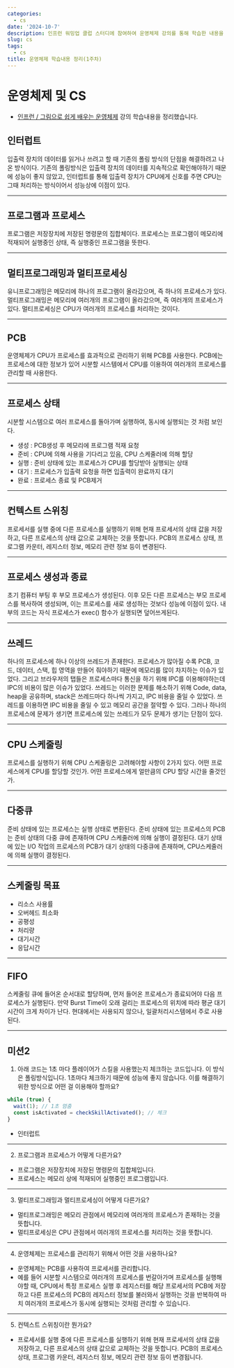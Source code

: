 ```yaml
---
categories:
  - cs
date: '2024-10-7'
description: 인프런 워밍업 클럽 스터디에 참여하여 운영체제 강의를 통해 학습한 내용을 정리했습니다.
slug: cs
tags:
  - cs
title: 운영체제 학습내용 정리(1주차)
---
```


# 운영체제 및 CS

- [인프런 / 그림으로 쉽게 배우는 운영체제](https://www.inflearn.com/course/비전공자-운영체제) 강의 학습내용을 정리했습니다.

## 인터럽트

입출력 장치의 데이터를 읽거나 쓰려고 할 때 기존의 폴링 방식의 단점을 해결하려고 나온 방식이다.
기존의 폴링방식은 입출력 장치의 데이터를 지속적으로 확인해야하기 때문에 성능이 좋지 않았고, 인터럽트를 통해 입출력 장치가 CPU에게 신호를 주면 CPU는 그때 처리하는 방식이어서 성능상에 이점이 있다.

---

## 프로그램과 프로세스

프로그램은 저장장치에 저장된 명령문의 집합체이다. 프로세스는 프로그램이 메모리에 적재되어 실행중인 상태, 즉 실행중인 프로그램을 뜻한다.

---

## 멀티프로그래밍과 멀티프로세싱

유니프로그래밍은 메모리에 하나의 프로그램이 올라갔으며, 즉 하나의 프로세스가 있다.
멀티프로그래밍은 메모리에 여러개의 프로그램이 올라갔으며, 즉 여러개의 프로세스가 있다.
멀티프로세싱은 CPU가 여러개의 프로세스를 처리하는 것이다.

---

## PCB

운영체제가 CPU가 프로세스를 효과적으로 관리하기 위해 PCB를 사용한다.
PCB에는 프로세스에 대한 정보가 있어 시분할 시스템에서 CPU를 이용하여 여러개의 프로세스를 관리할 때 사용한다.

---

## 프로세스 상태

시분할 시스템으로 여러 프로세스를 돌아가며 실행하여, 동시에 실행되는 것 처럼 보인다.

- 생성 : PCB생성 후 메모리에 프로그램 적재 요청
- 준비 : CPU에 의해 사용을 기다리고 있음, CPU 스케줄러에 의해 할당
- 실행 : 준비 상태에 있는 프로세스가 CPU를 할당받아 실행되는 상태
- 대기 : 프로세스가 입출력 요청을 하면 입출력이 완료까지 대기
- 완료 : 프로세스 종료 및 PCB제거

---

## 컨텍스트 스위칭

프로세서를 실행 중에 다른 프로세스를 실행하기 위해 현재 프로세서의 상태 값을 저장하고, 다른 프로세스의 상태 값으로 교체하는 것을 뜻합니다.
PCB의 프로세스 상태, 프로그램 카운터, 레지스터 정보, 메모리 관련 정보 등이 변경된다.

---

## 프로세스 생성과 종료

초기 컴퓨터 부팅 후 부모 프로세스가 생성된다.
이후 모든 다른 프로세스는 부모 프로세스를 복사하여 생성되며, 이는 프로세스를 새로 생성하는 것보다 성능에 이점이 있다.
내부의 코드는 자식 프로세스가 exec() 함수가 실행되면 덮어쓰게된다.

---

## 쓰레드

하나의 프로세스에 하나 이상의 쓰레드가 존재한다.
프로세스가 많아질 수록 PCB, 코드, 데이터, 스택, 힙 영역을 만들어 줘야하기 때문에 메모리를 많이 차지하는 이슈가 있었다. 그리고 브라우저의 탭들은 프로세스마다 통신을 하기 위해 IPC를 이용해야하는데 IPC의 비용이 많은 이슈가 있었다.
쓰레드는 이러한 문제를 해소하기 위해 Code, data, heap을 공유하며, stack은 쓰레드마다 하나씩 가지고, IPC 비용을 줄일 수 있었다.
쓰레드를 이용하면 IPC 비용을 줄일 수 있고 메모리 공간을 절약할 수 있다. 그러나 하나의 프로세스에 문제가 생기면 프로세스에 있는 쓰레드가 모두 문제가 생기는 단점이 있다.

---

## CPU 스케줄링

프로세스를 실행하기 위해 CPU 스케줄링은 고려해야할 사항이 2가지 있다.
어떤 프로세스에게 CPU를 할당할 것인가.
어떤 프로세스에게 얼만큼의 CPU 할당 시간을 줄것인가.

---

## 다중큐

준비 상태에 있는 프로세스는 실행 상태로 변환된다.
준비 상태에 있는 프로세스의 PCB는 준비 상태의 다중 큐에 존재하며 CPU 스케줄러에 의해 실행이 결정된다.
대기 상태에 있는 I/O 작업의 프로세스의 PCB가 대기 상태의 다중큐에 존재하며, CPU스케줄러에 의해 실행이 결정된다.

---

## 스케줄링 목표

- 리소스 사용률
- 오버헤드 최소화
- 공평성
- 처리량
- 대기시간
- 응답시간

---

## FIFO

스케줄링 큐에 들어온 순서대로 할당하며, 먼저 들어온 프로세스가 종료되어야 다음 프로세스가 실행된다.
만약 Burst Time이 오래 걸리는 프로세스의 위치에 따라 평균 대기시간이 크게 차이가 난다.
현대에서는 사용되지 않으나, 일괄처리시스템에서 주로 사용된다.

---

## 미션2

1. 아래 코드는 1초 마다 플레이어가 스킬을 사용했는지 체크하는 코드입니다. 이 방식은 폴링방식입니다. 1초마다 체크하기 때문에 성능에 좋지 않습니다. 이를 해결하기 위한 방식으로 어떤 걸 이용해야 할까요?

```js
while (true) {
  wait(1); // 1초 멈춤
  const isActivated = checkSkillActivated(); // 체크
}
```

- 인터럽트

---

2. 프로그램과 프로세스가 어떻게 다른가요?

- 프로그램은 저장장치에 저장된 명령문의 집합체입니다.
- 프로세스는 메모리 상에 적재되어 실행중인 프로그램입니다.

---

3. 멀티프로그래밍과 멀티프로세싱이 어떻게 다른가요?

- 멀티프로그래밍은 메모리 관점에서 메모리에 여러개의 프로세스가 존재하는 것을 뜻합니다.
- 멀티프로세싱은 CPU 관점에서 여러개의 프로세스를 처리하는 것을 뜻합니다.

---

4. 운영체제는 프로세스를 관리하기 위해서 어떤 것을 사용하나요?

- 운영체제는 PCB를 사용하여 프로세서를 관리합니다.
- 예를 들어 시분할 시스템으로 여러개의 프로세스를 번갈아가며 프로세스를 실행해야할 때, CPU에서 특정 프로세스 실행 후 레지스터를 해당 프로세서의 PCB에 저장하고 다른 프로세스의 PCB의 레지스터 정보를 불러와서 실행하는 것을 반복하여 마치 여러개의 프로세스가 동시에 실행되는 것처럼 관리할 수 있습니다.

---

5. 컨텍스트 스위칭이란 뭔가요?

- 프로세서를 실행 중에 다른 프로세스를 실행하기 위해 현재 프로세서의 상태 값을 저장하고, 다른 프로세스의 상태 값으로 교체하는 것을 뜻합니다. PCB의 프로세스 상태, 프로그램 카운터, 레지스터 정보, 메모리 관련 정보 등이 변경됩니다.
